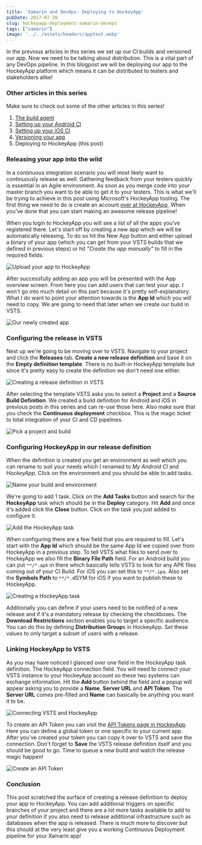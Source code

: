 ```yaml
---
title: 'Xamarin and DevOps: Deploying to HockeyApp'
pubDate: 2017-07-20
slug: hockeyapp-deployment-xamarin-devops
tags: ["xamarin"]
image: '../../assets/headers/apptest.webp'
---
```


In the previous articles in this series we set up our CI builds and versioned our app. Now we need to be talking about distribution. This is a vital part of any DevOps pipeline. In this blogpost we will be deploying our app to the HockeyApp platform which means it can be distributed to testers and stakeholders alike! 

### Other articles in this series

Make sure to check out some of the other articles in this series!

1.  [The build agent](/xamarin-devops-build-agent/)
2.  [Setting up your Android CI](/xamarin-devops-android-ci/)
3.  [Setting up your iOS CI](/xamarin-devops-ios-ci/)
4.  [Versioning your app](/xamarin-devops-versioning/)
5.  Deploying to HockeyApp (this post)

### Releasing your app into the wild

In a continuous integration scenario you will most likely want to continuously release as well. Gathering feedback from your testers quickly is essential in an Agile environment. As soon as you merge code into your master branch you want to be able to get it to your testers. This is what we'll be trying to achieve in this post using Microsoft's HockeyApp tooling. The first thing we need to do is create an account [over at HockeyApp](https://www.hockeyapp.net). When you've done that you can start making an awesome release pipeline!

When you login to HockeyApp you will see a list of all the apps you've registered there. Let's start off by creating a new app which we will be automatically releasing. To do so hit the New App button and either upload a binary of your app (which you can get from your VSTS builds that we defined in previous steps) or hit *"Create the app manually"* to fill in the required fields.

![Upload your app to HockeyApp](/images/posts/uploadapp.png)

After successfully adding an app you will be presented with the App overview screen. From here you can add users that can test your app. I won't go into much detail on this part because it's pretty self-explanatory. What I do want to point your attention towards is the **App Id** which you will need to copy. We are going to need that later when we create our build in VSTS.

![Our newly created app](/images/posts/myapp.png)

### Configuring the release in VSTS

Next up we're going to be moving over to VSTS. Navigate to your project and click the **Releases** tab. **Create a new release definition** and base it on the **Empty definition template**. There is no built-in HockeyApp template but since it's pretty easy to create the definition we don't need one either.

![Creating a release definition in VSTS](/images/posts/newrelease.png)

After selecting the template VSTS asks you to select a **Project** and a **Source Build Definition**. We created a build definition for Android and iOS in previous posts in this series and can re-use those here. Also make sure that you check the **Continuous deployment** checkbox. This is the magic ticket to total integration of your CI and CD pipelines.

![Pick a project and build](/images/posts/pickbuild.png)

### Configuring HockeyApp in our release definition

When the definition is created you get an environment as well which you can rename to suit your needs which I renamed to *My Android CI* and *HockeyApp*. Click on the environment and you should be able to add tasks.

![Name your build and environment](/images/posts/namebuild.png)

We're going to add 1 task. Click on the **Add Tasks** button and search for the **HockeyApp** task which should be in the **Deploy** category. Hit **Add** and once it's added click the **Close** button. Click on the task you just added to configure it.

![Add the HockeyApp task](/images/posts/addtask.png)

When configuring there are a few field that you are required to fill. Let's start with the **App Id** which should be the same App Id we copied over from HockeyApp in a previous step. To tell VSTS what files to send over to HockeyApp we also fill the **Binary File Path** field. For an Android build you can put `**/*.apk` in there which basically tells VSTS to look for any APK files coming out of your CI Build. For iOS you can set this to `**/*.ipa`. Also set the **Symbols Path** to `**/*.`dSYM for iOS if you want to publish these to HockeyApp.

![Creating a HockeyApp task](/images/posts/taskfields.png)

Additionally you can define if your users need to be notified of a new release and if it's a mandatory release by checking the checkboxes. The **Download Restrictions** section enables you to target a specific audience. You can do this by defining **Distribution Group**s in HockeyApp. Set these values to only target a subset of users with a release.

### Linking HockeyApp to VSTS

As you may have noticed I glanced over one field in the HockeyApp task definition. The HockeyApp connection field. You will need to connect your VSTS instance to your HockeyApp account so these two systems can exchange information. Hit the **Add** button behind the field and a popup will appear asking you to provide a **Name**, **Server URL** and **API Token**. The **Server URL** comes pre-filled and **Name** can basically be anything you want it to be.

![Connecting VSTS and HockeyApp](/images/posts/addconnection.png)

To create an API Token you can visit the [API Tokens page in HockeyApp](https://rink.hockeyapp.net/manage/auth_tokens). Here you can define a global token or one specific to your current app. After you've created your token you can copy it over to VSTS and save the connection. Don't forget to **Save** the VSTS release definition itself and you should be good to go. Time to queue a new build and watch the release magic happen!

![Create an API Token](/images/posts/createtoken.png)

### Conclusion

This post scratched the surface of creating a release definition to deploy your app to HockeyApp. You can add additional triggers on specific branches of your project and there are a lot more tasks available to add to your definition if you also need to release additional infrastructure such as databases when the app is released. There is much more to discover but this should at the very least give you a working Continuous Deployment pipeline for your Xamarin app!